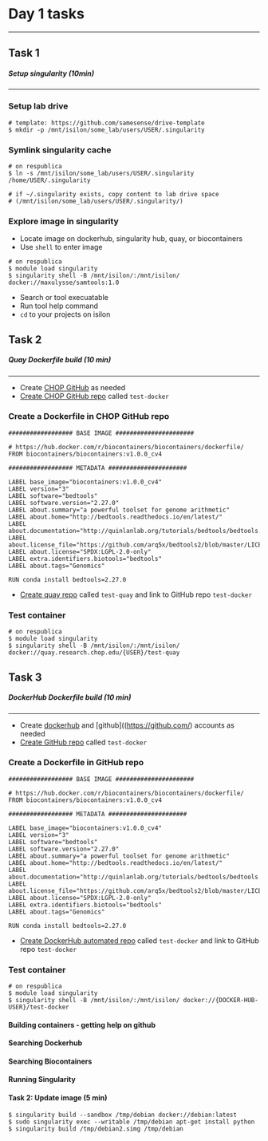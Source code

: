 # Day 1 tasks
---

## Task 1
##### Setup singularity (10min)
---

### Setup lab drive
```
# template: https://github.com/samesense/drive-template
$ mkdir -p /mnt/isilon/some_lab/users/USER/.singularity
```
### Symlink singularity cache
```
# on respublica
$ ln -s /mnt/isilon/some_lab/users/USER/.singularity /home/USER/.singularity

# if ~/.singularity exists, copy content to lab drive space 
# (/mnt/isilon/some_lab/users/USER/.singularity/)
```

### Explore image in singularity
* Locate image on dockerhub, singularity hub, quay, or biocontainers
* Use `shell` to enter image
```
# on respublica
$ module load singularity 
$ singularity shell -B /mnt/isilon/:/mnt/isilon/ docker://maxulysse/samtools:1.0
```
    
* Search or tool execuatable
* Run tool help command
* `cd` to your projects on isilon

## Task 2
##### Quay Dockerfile build (10 min)
---

* Create [CHOP GitHub](https://github.research.chop.edu/) as needed
* [Create CHOP GitHub repo](https://github.research.chop.edu/new) called `test-docker`

### Create a Dockerfile in CHOP GitHub repo
```
################## BASE IMAGE ######################

# https://hub.docker.com/r/biocontainers/biocontainers/dockerfile/
FROM biocontainers/biocontainers:v1.0.0_cv4

################## METADATA ######################

LABEL base_image="biocontainers:v1.0.0_cv4"
LABEL version="3"
LABEL software="bedtools"
LABEL software.version="2.27.0"
LABEL about.summary="a powerful toolset for genome arithmetic"
LABEL about.home="http://bedtools.readthedocs.io/en/latest/"
LABEL about.documentation="http://quinlanlab.org/tutorials/bedtools/bedtools.html"
LABEL about.license_file="https://github.com/arq5x/bedtools2/blob/master/LICENSE"
LABEL about.license="SPDX:LGPL-2.0-only"
LABEL extra.identifiers.biotools="bedtools"
LABEL about.tags="Genomics"

RUN conda install bedtools=2.27.0
```
* [Create quay repo](https://quay.research.chop.edu/new/) called `test-quay` and link to GitHub repo `test-docker`

### Test container
```
# on respublica
$ module load singularity
$ singularity shell -B /mnt/isilon/:/mnt/isilon/ docker://quay.research.chop.edu/{USER}/test-quay
```

## Task 3
##### DockerHub Dockerfile build (10 min)
---

* Create [dockerhub](https://hub.docker.com/) and [github]((https://github.com/) accounts as needed
* [Create GitHub repo](https://github.com/new) called `test-docker`

### Create a Dockerfile in GitHub repo
```
################## BASE IMAGE ######################

# https://hub.docker.com/r/biocontainers/biocontainers/dockerfile/
FROM biocontainers/biocontainers:v1.0.0_cv4

################## METADATA ######################

LABEL base_image="biocontainers:v1.0.0_cv4"
LABEL version="3"
LABEL software="bedtools"
LABEL software.version="2.27.0"
LABEL about.summary="a powerful toolset for genome arithmetic"
LABEL about.home="http://bedtools.readthedocs.io/en/latest/"
LABEL about.documentation="http://quinlanlab.org/tutorials/bedtools/bedtools.html"
LABEL about.license_file="https://github.com/arq5x/bedtools2/blob/master/LICENSE"
LABEL about.license="SPDX:LGPL-2.0-only"
LABEL extra.identifiers.biotools="bedtools"
LABEL about.tags="Genomics"

RUN conda install bedtools=2.27.0
```
* [Create DockerHub automated repo](https://hub.docker.com/) called `test-docker` and link to GitHub repo `test-docker` 

### Test container
```
# on respublica
$ module load singularity
$ singularity shell -B /mnt/isilon/:/mnt/isilon/ docker://{DOCKER-HUB-USER}/test-docker
```

#### Building containers - getting help on github

#### Searching Dockerhub

#### Searching Biocontainers

#### Running Singularity

#### Task 2: Update image (5 min)
```
$ singularity build --sandbox /tmp/debian docker://debian:latest
$ sudo singularity exec --writable /tmp/debian apt-get install python
$ singularity build /tmp/debian2.simg /tmp/debian
```
